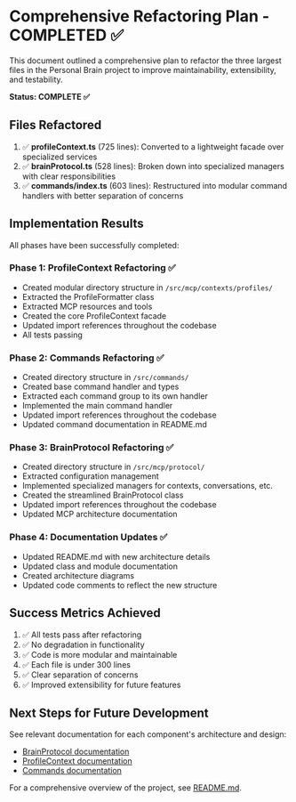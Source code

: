 # Comprehensive Refactoring Plan - COMPLETED ✅

This document outlined a comprehensive plan to refactor the three largest files in the Personal Brain project to improve maintainability, extensibility, and testability.

**Status: COMPLETE ✅**

## Files Refactored

1. ✅ **profileContext.ts** (725 lines): Converted to a lightweight facade over specialized services
2. ✅ **brainProtocol.ts** (528 lines): Broken down into specialized managers with clear responsibilities
3. ✅ **commands/index.ts** (603 lines): Restructured into modular command handlers with better separation of concerns

## Implementation Results

All phases have been successfully completed:

### Phase 1: ProfileContext Refactoring ✅
- Created modular directory structure in `/src/mcp/contexts/profiles/`
- Extracted the ProfileFormatter class
- Extracted MCP resources and tools
- Created the core ProfileContext facade
- Updated import references throughout the codebase
- All tests passing

### Phase 2: Commands Refactoring ✅
- Created directory structure in `/src/commands/`
- Created base command handler and types
- Extracted each command group to its own handler
- Implemented the main command handler
- Updated import references throughout the codebase
- Updated command documentation in README.md

### Phase 3: BrainProtocol Refactoring ✅
- Created directory structure in `/src/mcp/protocol/`
- Extracted configuration management
- Implemented specialized managers for contexts, conversations, etc.
- Created the streamlined BrainProtocol class
- Updated import references throughout the codebase
- Updated MCP architecture documentation

### Phase 4: Documentation Updates ✅
- Updated README.md with new architecture details
- Updated class and module documentation
- Created architecture diagrams
- Updated code comments to reflect the new structure

## Success Metrics Achieved

1. ✅ All tests pass after refactoring
2. ✅ No degradation in functionality
3. ✅ Code is more modular and maintainable
4. ✅ Each file is under 300 lines
5. ✅ Clear separation of concerns
6. ✅ Improved extensibility for future features

## Next Steps for Future Development

See relevant documentation for each component's architecture and design:
- [BrainProtocol documentation](./brain-protocol-refactoring.md)
- [ProfileContext documentation](./profile-refactoring.md) 
- [Commands documentation](./commands-refactoring.md)

For a comprehensive overview of the project, see [README.md](../README.md).